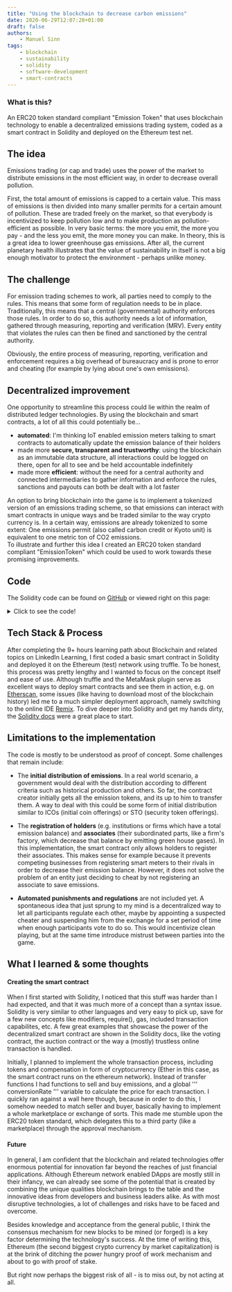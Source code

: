 ```yaml
---
title: "Using the blockchain to decrease carbon emissions"
date: 2020-06-29T12:07:28+01:00
draft: false
authors:
    - Manuel Sinn
tags:
    - blockchain
    - sustainability
    - solidity
    - software-development
    - smart-contracts
---
```


### What is this?
An ERC20 token standard compliant "Emission Token" that uses blockchain technology to enable a  decentralized emissions trading system, coded as a smart contract in Solidity and deployed on the Ethereum test net.


## The idea
Emissions trading (or cap and trade) uses the power of the market to distribute emissions in the most efficient way, in order to decrease overall pollution.

First, the total amount of emissions is capped to a certain value. This mass of emissions is then divided into many smaller permits for a certain amount of pollution. These are traded freely on the market, so that everybody is incentivized to keep pollution low and to make production as pollution-efficient as possible. In very basic terms: the more you emit, the more you pay - and the less you emit, the more money you can make. In theory, this is a great idea to lower greenhouse gas emissions. After all, 
the current planetary health illustrates that the value of sustainability in itself is not a big enough motivator to protect the environment - perhaps unlike money. 



## The challenge
For emission trading schemes to work, all parties need to comply to the rules. This means that some form of regulation needs to be in place. Traditionally, this means that a central (governmental) authority enforces those rules. In order to do so, this authority needs a lot of information, gathered through measuring, reporting and verification (MRV). Every entity that violates the rules can then be fined and sanctioned by the central authority.

Obviously, the entire process of measuring, reporting, verification and enforcement requires a big overhead of bureaucracy and is prone to error and cheating (for example by lying about one's own emissions). 



## Decentralized improvement 
One opportunity to streamline this process could lie within the realm of distributed ledger technologies. By using the blockchain and smart contracts, a lot of all this could potentially be... 

- **automated**: I'm thinking IoT enabled emission meters talking to smart contracts to automatically update  the emission balance of their holders
- made more **secure, transparent and trustworthy**: using the blockchain as an immutable data structure, all interactions could be logged on there, open for all to see and be held accountable indefinitely
- made more **efficient**: without the need for a central authority and connected intermediaries to gather information and enforce the rules, sanctions and payouts can both be dealt with a lot faster

An option to bring blockchain into the game is to implement a tokenized version of an emissions trading scheme, so that emissions can interact with smart contracts in unique ways and be traded similar to the way crypto currency is. In a certain way, emissions are already tokenized to some extent: One emissions permit (also called carbon credit or Kyoto unit) is equivalent to one metric ton of CO2 emissions.  
To illustrate and further this idea I created an ERC20 token standard compliant "EmissionToken" which could be used to work towards these promising improvements.



## Code
The Solidity code can be found on [GitHub](https://github.com/manuelsinn/smart-contracts/blob/master/emissionToken.sol) or viewed right on this page:   


<details>
  <summary>Click to see the code!</summary>

{{< highlight solidity "linenos=false >}}

/*
EmissionToken - PoC implementation
This smart contract is a way to decentralize the current emission trade
and move it to an immutable datastructure, possibly enhancing efficiency,
transparency and trustworthiness.
   
Basic token infrastructure coded along gilad haimovs great tutorial thttps://www.toptal.com/ethereum/create-erc20-token-tutorial
*/

pragma solidity >=0.4.22 <0.7.0;

contract EmissionToken {

    // typical fields to describe the token
    string public constant name = "EmissionToken";
    string public constant symbol = "EMS";
    uint8 public constant decimals = 18;  

    // these events can easily be picked up from the outside, e.g. to react to them on a web app using js
    event Approval(address indexed emissionOwner, address indexed spender, uint amount);
    event Transfer(address indexed from, address indexed to, uint amount);
    event EmissionSpent(address holder, address associate, uint amount);

    mapping(address => uint256) emissionBalances; // stores the current emission balance for every account
    mapping(address => mapping (address => uint256)) allowed; // stores the allowance a delegate has to withdraw emissions from an owner
    mapping(address => address) holderOf; // stores the registered holder to an associate (e.g. the firm to an automatic emission meter)
   
    uint256 totalEmissionsCap; // amount of emissions approved by regulations or similar, set initially before trading
    uint256 deadline; // end of the time frame for the capped amount of emissions

    using SafeMath for uint256; // to counter integer overflow attacks


    constructor(uint256 _totalEmissionsCap, uint256 timeFrame) public {  
        totalEmissionsCap = _totalEmissionsCap;
        emissionBalances[msg.sender] = totalEmissionsCap;
        deadline = now + timeFrame;
    }  
   
   
    //------------------------ ERC20 token standard functions ------------------------

    // returns the total emission tokens in circulation
    function totalSupply() public view returns (uint256) {
        return totalEmissionsCap;
    }
   
    // returns the emission balance of a specific address
    function balanceOf(address emissionOwner) public view returns (uint) {
        return emissionBalances[emissionOwner];
    }

    // used to tranfer amount emissions from the message sender to a specified address
    function transfer(address receiver, uint amount) public beforeDeadline returns (bool) {
        require(amount <= emissionBalances[msg.sender], "You cannot transfer more emissions than you have yourself.");
        require(now < deadline, "You have surpassed the trading time frame for the currently capped amount of emissions.");
        emissionBalances[msg.sender] = emissionBalances[msg.sender].sub(amount);
        emissionBalances[receiver] = emissionBalances[receiver].add(amount);
        emit Transfer(msg.sender, receiver, amount);
        return true;
    }

    // used to approve a delegate to withdraw amount emissions from the message sender's account (e.g. in a marketplace scenario)
    function approve(address delegate, uint amount) public beforeDeadline returns (bool) {
        allowed[msg.sender][delegate] = amount;
        emit Approval(msg.sender, delegate, amount);
        return true;
    }

    // returns the amount of emissions a delegate is approved to withdraw from an owner (set in approve() )
    function allowance(address owner, address delegate) public view returns (uint) {
        return allowed[owner][delegate];
    }

    // used by a delegate (e.g. the marketplace) to shift amount emissions from an owner to a buyer
    function transferFrom(address owner, address buyer, uint amount) public beforeDeadline returns (bool) {
        require(amount <= emissionBalances[owner], "The owner does not have enough emissions to transfer that amount.");    
        require(amount <= allowed[owner][msg.sender], "The owner has not authorized you for that amount.");
   
        emissionBalances[owner] = emissionBalances[owner].sub(amount);
        allowed[owner][msg.sender] = allowed[owner][msg.sender].sub(amount);
        emissionBalances[buyer] = emissionBalances[buyer].add(amount);
        emit Transfer(owner, buyer, amount);
        return true;
    }
   
   
   
    //------------------------ Emissions Trade related functions ------------------------
   
    // ensure that everythings stops after the deadline
    modifier beforeDeadline(){
        require(now < deadline, "You have surpassed the trading time frame for the currently capped amount of emissions.");
        _;
    }
   
    // subtract spent emissions from the tokenized representation
    // will be called from other smart contracts, e.g. IoT enabled emission meters, registered to the holder
    function updateEmissionBalance() public payable beforeDeadline returns (bool) {
        require(isRegistered(msg.sender), "You are not registered to a holder. Please get registered by your holder first.");
        address holder = holderOf[msg.sender];
        emissionBalances[holder] = emissionBalances[holder].sub(msg.value);
        emit EmissionSpent(holder, msg.sender, msg.value);
        return true;
    }
   
    // To prevent misuse (subtracting emissions by unauthorized devices),
    // the associate must first be registered to its holder
    function isRegistered(address associate) private view returns (bool) {
        return holderOf[associate] != address(0);
    }
   
    // register a device or person to authorize them to subtract from your emmissions
    function registerAssociate(address associate) public beforeDeadline returns (bool) {
        // to prevent misuse, only the holder can register an associate
        // - otherwise other parties could register associates which
        // would subtract from your emissions, despite not having spent any
        holderOf[associate] = msg.sender;
        return true;
    }
}


library SafeMath {
    function sub(uint256 a, uint256 b) internal pure returns (uint256) {
      assert(b <= a);
      return a - b;
    }
   
    function add(uint256 a, uint256 b) internal pure returns (uint256) {
      uint256 c = a + b;
      assert(c >= a);
      return c;
    }
}


{{< / highlight >}}

</details>



## Tech Stack & Process
After completing the 9+ hours learning path about Blockchain and related topics on LinkedIn Learning, I first coded a basic smart contract in Solidity and deployed it on the Ethereum (test) network using truffle. To be honest, this process was pretty lengthy and I wanted to focus on the concept itself and ease of use. Although truffle and the MetaMask plugin serve as excellent ways to deploy smart contracts and see them in action, e.g. on [Etherscan](https://etherscan.io/), some issues (like having to download most of the blockchain history) led me to a much simpler deployment approach, namely switching to the online IDE [Remix](https://remix.ethereum.org/).
To dive deeper into Solidity and get my hands dirty, the [Solidity docs](https://solidity.readthedocs.io/en/v0.6.10/solidity-by-example.html) were a great place to start.  




## Limitations to the implementation
The code is mostly to be understood as proof of concept. Some challenges that remain include:

- The **initial distribution of emissions**. In a real world scenario, a government would deal with the distribution according to different criteria such as historical production and others. So far, the contract creator initially gets all the emission tokens, and its up to him to transfer them. A way to deal with this could be some form of initial distribution similar to ICOs (initial coin offerings) or STO (security token offerings).  

- The **registration of holders** (e.g. institutions or firms which have a total emission balance) and **associates** (their subordinated parts, like a firm's factory, which decrease that balance by emitting green house gases). In this implementation, the smart contract only allows holders to register their associates. This makes sense for example because it prevents competing businesses from registering smart meters to their rivals in order to decrease their emission balance. However, it does not solve the problem of an entity just deciding to cheat by not registering an associate to save emissions.   

- **Automated punishments and regulations** are not included yet. A spontaneous idea that just sprung to my mind is a decentralized way to let all participants regulate each other, maybe by appointing a suspected cheater and suspending him from the exchange for a set period of time when enough participants vote to do so. This would incentivize clean playing, but at the same time introduce mistrust between parties into the game.



## What I learned & some thoughts
#### Creating the smart contract
When I first started with Solidity, I noticed that this stuff was harder than I had expected, and that it was much more of a concept than a syntax issue. Solidity is very similar to other languages and very easy to pick up, save for a few new concepts like modifiers, require(), gas, included transaction capabilites, etc. A few great examples that showcase the power of the decentralized smart contract are shown in the Solidity docs, like the voting contract, the auction contract or the way a (mostly) trustless online transaction is handled. 

Initially, I planned to implement the whole transaction process, including tokens and compensation in form of cryptocurrency (Ether in this case, as the smart contract runs on the ethereum network). Instead of transfer functions I had functions to sell and buy emissions, and a global ''' conversionRate ''' variable to calculate the price for each transaction. I quickly ran against a wall here though, because in order to do this, I somehow needed to match seller and buyer, basically having to implement a whole marketplace or exchange of sorts. This made me stumble upon the ERC20 token standard, which delegates this to a third party (like a marketplace) through the approval mechanism.


#### Future
In general, I am confident that the blockchain and related technologies offer enormous potential for innovation far beyond the reaches of just financial applications. Although Ethereum network enabled DApps are mostly still in their infancy, we can already see some of the potential that is created by combining the unique qualities blockchain brings to the table and the innovative ideas from developers and business leaders alike. As with most disruptive technologies, a lot of challenges and risks have to be faced and overcome. 

Besides knowledge and acceptance from the general public, I think the consensus mechanism for new blocks to be mined (or forged) is a key factor determining the technology's success. At the time of writing this, Ethereum (the second biggest crypto currency by market capitalization) is at the brink of ditching the power hungry proof of work mechanism and about to go with proof of stake.

But right now perhaps the biggest risk of all - is to miss out, by not acting at all.